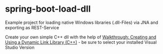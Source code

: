 # spring-boot-load-dll
Example project for loading native Windows libraries (.dll-Files) via JNA and exporting as REST-Service

Create your own simple C++ dll with the help of [Walkthrough: Creating and Using a Dynamic Link Library (C++)](https://msdn.microsoft.com/en-us/library/ms235636(v=vs.120).aspx) - be sure to select your installed Visual Studio Version
